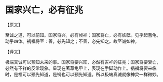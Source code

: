 # 国家兴亡，必有征兆

【原文】 

至诚之道，可以前知。国家将兴，必有帧祥；国家将亡，必有妖孽。见乎起蓍龟，动乎四体。祸福将至：善，必先知之；不善，必先知之。故至诚如神。 

【译文】 

极端真诚可以预知未来的事。国家将要兴旺，必然有吉祥的征兆；国家将要衰亡，必然有不祥的反常现象。呈现在著草龟甲上，表现在手脚动作上。祸福将要来临时，是福可以预先知道，是祸也可以预先知道。所以极端真诚就像神灵一样微妙。
 